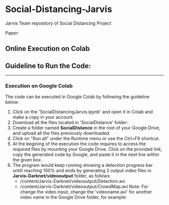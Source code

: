 # Social-Distancing-Jarvis
Jarvis Team repository of Social Distancing Project 

Paper:

## Online Execution on Colab

## Guideline to Run the Code:
____________________________________
### Execution on Google Colab

The code can be executed in Google Colab by following the guideline below:
1. Click on the 'SocialDistancingJarvis.ipynb' and open it in Colab and make a copy in your account
2. Download all the files located in 'SocialDistance' folder:
3. Create a folder named **SocialDistance** in the root of your Google Drive, and upload all the files previously downloaded.
4. Click on "Run all" under the Runtime menu or use the Ctrl+F9 shortcut.
5. At the begining of the execution the code requires to access the required files by mounting your Google Drive. Click on the provided link, copy the generated code by Google, and paste it in the next line within the given box.
6. The program would keep running showing a detection progress bar untill reaching 100% and ends by generating 2 output video files in **Jarvis-Darknet/videooutput** folder, as follows:
    * /content/Jarvis-Darknet/videooutput/Detection.avi
    * /content/Jarvis-Darknet/videooutput/CrowdMap.avi
Note: For change the video input, change the 'videoname.avi' for another video name in the Google Drive folder, for example:
